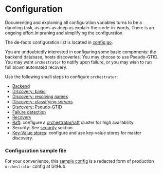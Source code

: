 # Configuration

Documenting and explaining all configuration variables turns to be a daunting task, as goes as deep as explain-the-code-in-words. There is an ongoing effort in pruning and simplifying the configuration.

The de-facto configuration list is located in [config.go](https://github.com/github/orchestrator/blob/master/go/config/config.go).

You are undoubtedly interested in configuring some basic components: the backend database, hosts discoveries. You may choose to use Pseudo-GTID. You may want `orchestrator` to notify upon failure, or you may wish to run full blown automated recovery.

Use the following small steps to configure `orchestrator`:

- [Backend](configuration-backend.md)
- [Discovery: basic](configuration-discovery-basic.md)
- [Discovery: resolving names](configuration-discovery-resolve.md)
- [Discovery: classifying servers](configuration-discovery-classifying.md)
- [Discovery: Pseudo-GTID](configuration-discovery-pseudo-gtid.md)
- [Failure detection](configuration-failure-detection.md)
- [Recovery](configuration-recovery.md)
- [Raft](configuration-raft.md): configure a [orchestrator/raft](raft.md) cluster for high availability
- Security: See [security](#security) section.
- [Key-Value stores](configuration-kv.md): configure and use key-value stores for master discovery.

### Configuration sample file

For your convenience, this [sample config](configuration-sample.md) is a redacted form of production `orchestrator` config at GitHub.
